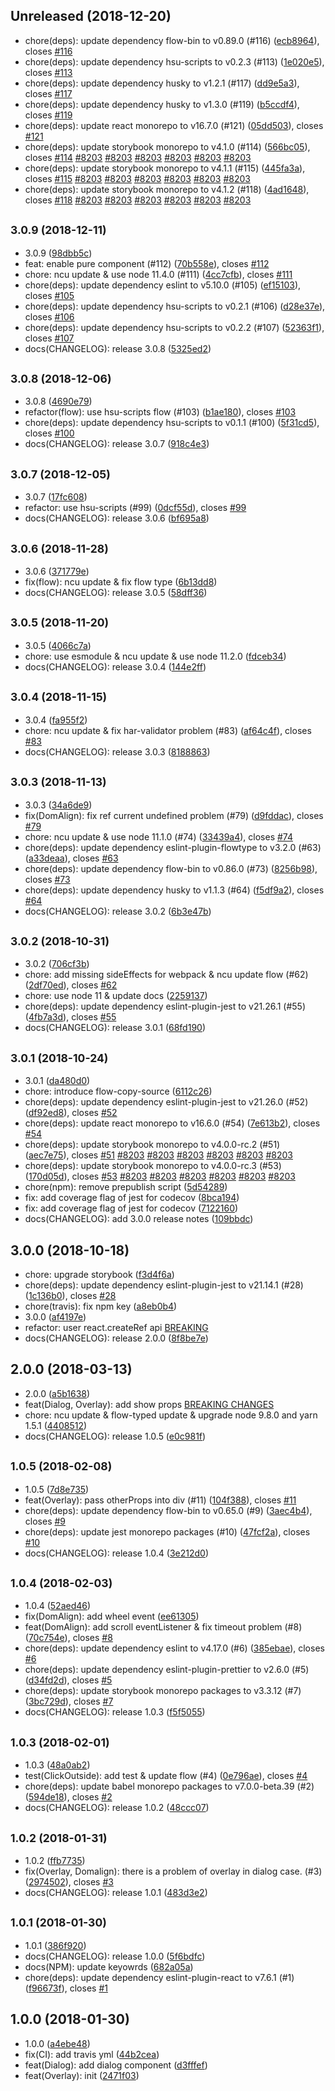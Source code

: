 ## Unreleased (2018-12-20)

- chore(deps): update dependency flow-bin to v0.89.0 (#116) ([ecb8964](https://github.com/evenchange4/react-overlay-pack/commit/ecb8964)), closes [#116](https://github.com/evenchange4/react-overlay-pack/issues/116)
- chore(deps): update dependency hsu-scripts to v0.2.3 (#113) ([1e020e5](https://github.com/evenchange4/react-overlay-pack/commit/1e020e5)), closes [#113](https://github.com/evenchange4/react-overlay-pack/issues/113)
- chore(deps): update dependency husky to v1.2.1 (#117) ([dd9e5a3](https://github.com/evenchange4/react-overlay-pack/commit/dd9e5a3)), closes [#117](https://github.com/evenchange4/react-overlay-pack/issues/117)
- chore(deps): update dependency husky to v1.3.0 (#119) ([b5ccdf4](https://github.com/evenchange4/react-overlay-pack/commit/b5ccdf4)), closes [#119](https://github.com/evenchange4/react-overlay-pack/issues/119)
- chore(deps): update react monorepo to v16.7.0 (#121) ([05dd503](https://github.com/evenchange4/react-overlay-pack/commit/05dd503)), closes [#121](https://github.com/evenchange4/react-overlay-pack/issues/121)
- chore(deps): update storybook monorepo to v4.1.0 (#114) ([566bc05](https://github.com/evenchange4/react-overlay-pack/commit/566bc05)), closes [#114](https://github.com/evenchange4/react-overlay-pack/issues/114) [#8203](https://github.com/evenchange4/react-overlay-pack/issues/8203) [#8203](https://github.com/evenchange4/react-overlay-pack/issues/8203) [#8203](https://github.com/evenchange4/react-overlay-pack/issues/8203) [#8203](https://github.com/evenchange4/react-overlay-pack/issues/8203) [#8203](https://github.com/evenchange4/react-overlay-pack/issues/8203) [#8203](https://github.com/evenchange4/react-overlay-pack/issues/8203)
- chore(deps): update storybook monorepo to v4.1.1 (#115) ([445fa3a](https://github.com/evenchange4/react-overlay-pack/commit/445fa3a)), closes [#115](https://github.com/evenchange4/react-overlay-pack/issues/115) [#8203](https://github.com/evenchange4/react-overlay-pack/issues/8203) [#8203](https://github.com/evenchange4/react-overlay-pack/issues/8203) [#8203](https://github.com/evenchange4/react-overlay-pack/issues/8203) [#8203](https://github.com/evenchange4/react-overlay-pack/issues/8203) [#8203](https://github.com/evenchange4/react-overlay-pack/issues/8203) [#8203](https://github.com/evenchange4/react-overlay-pack/issues/8203)
- chore(deps): update storybook monorepo to v4.1.2 (#118) ([4ad1648](https://github.com/evenchange4/react-overlay-pack/commit/4ad1648)), closes [#118](https://github.com/evenchange4/react-overlay-pack/issues/118) [#8203](https://github.com/evenchange4/react-overlay-pack/issues/8203) [#8203](https://github.com/evenchange4/react-overlay-pack/issues/8203) [#8203](https://github.com/evenchange4/react-overlay-pack/issues/8203) [#8203](https://github.com/evenchange4/react-overlay-pack/issues/8203) [#8203](https://github.com/evenchange4/react-overlay-pack/issues/8203) [#8203](https://github.com/evenchange4/react-overlay-pack/issues/8203)

## <small>3.0.9 (2018-12-11)</small>

- 3.0.9 ([98dbb5c](https://github.com/evenchange4/react-overlay-pack/commit/98dbb5c))
- feat: enable pure component (#112) ([70b558e](https://github.com/evenchange4/react-overlay-pack/commit/70b558e)), closes [#112](https://github.com/evenchange4/react-overlay-pack/issues/112)
- chore: ncu update & use node 11.4.0 (#111) ([4cc7cfb](https://github.com/evenchange4/react-overlay-pack/commit/4cc7cfb)), closes [#111](https://github.com/evenchange4/react-overlay-pack/issues/111)
- chore(deps): update dependency eslint to v5.10.0 (#105) ([ef15103](https://github.com/evenchange4/react-overlay-pack/commit/ef15103)), closes [#105](https://github.com/evenchange4/react-overlay-pack/issues/105)
- chore(deps): update dependency hsu-scripts to v0.2.1 (#106) ([d28e37e](https://github.com/evenchange4/react-overlay-pack/commit/d28e37e)), closes [#106](https://github.com/evenchange4/react-overlay-pack/issues/106)
- chore(deps): update dependency hsu-scripts to v0.2.2 (#107) ([52363f1](https://github.com/evenchange4/react-overlay-pack/commit/52363f1)), closes [#107](https://github.com/evenchange4/react-overlay-pack/issues/107)
- docs(CHANGELOG): release 3.0.8 ([5325ed2](https://github.com/evenchange4/react-overlay-pack/commit/5325ed2))

## <small>3.0.8 (2018-12-06)</small>

- 3.0.8 ([4690e79](https://github.com/evenchange4/react-overlay-pack/commit/4690e79))
- refactor(flow): use hsu-scripts flow (#103) ([b1ae180](https://github.com/evenchange4/react-overlay-pack/commit/b1ae180)), closes [#103](https://github.com/evenchange4/react-overlay-pack/issues/103)
- chore(deps): update dependency hsu-scripts to v0.1.1 (#100) ([5f31cd5](https://github.com/evenchange4/react-overlay-pack/commit/5f31cd5)), closes [#100](https://github.com/evenchange4/react-overlay-pack/issues/100)
- docs(CHANGELOG): release 3.0.7 ([918c4e3](https://github.com/evenchange4/react-overlay-pack/commit/918c4e3))

## <small>3.0.7 (2018-12-05)</small>

- 3.0.7 ([17fc608](https://github.com/evenchange4/react-overlay-pack/commit/17fc608))
- refactor: use hsu-scripts (#99) ([0dcf55d](https://github.com/evenchange4/react-overlay-pack/commit/0dcf55d)), closes [#99](https://github.com/evenchange4/react-overlay-pack/issues/99)
- docs(CHANGELOG): release 3.0.6 ([bf695a8](https://github.com/evenchange4/react-overlay-pack/commit/bf695a8))

## <small>3.0.6 (2018-11-28)</small>

- 3.0.6 ([371779e](https://github.com/evenchange4/react-overlay-pack/commit/371779e))
- fix(flow): ncu update & fix flow type ([6b13dd8](https://github.com/evenchange4/react-overlay-pack/commit/6b13dd8))
- docs(CHANGELOG): release 3.0.5 ([58dff36](https://github.com/evenchange4/react-overlay-pack/commit/58dff36))

## <small>3.0.5 (2018-11-20)</small>

- 3.0.5 ([4066c7a](https://github.com/evenchange4/react-overlay-pack/commit/4066c7a))
- chore: use esmodule & ncu update & use node 11.2.0 ([fdceb34](https://github.com/evenchange4/react-overlay-pack/commit/fdceb34))
- docs(CHANGELOG): release 3.0.4 ([144e2ff](https://github.com/evenchange4/react-overlay-pack/commit/144e2ff))

## <small>3.0.4 (2018-11-15)</small>

- 3.0.4 ([fa955f2](https://github.com/evenchange4/react-overlay-pack/commit/fa955f2))
- chore: ncu update & fix har-validator problem (#83) ([af64c4f](https://github.com/evenchange4/react-overlay-pack/commit/af64c4f)), closes [#83](https://github.com/evenchange4/react-overlay-pack/issues/83)
- docs(CHANGELOG): release 3.0.3 ([8188863](https://github.com/evenchange4/react-overlay-pack/commit/8188863))

## <small>3.0.3 (2018-11-13)</small>

- 3.0.3 ([34a6de9](https://github.com/evenchange4/react-overlay-pack/commit/34a6de9))
- fix(DomAlign): fix ref current undefined problem (#79) ([d9fddac](https://github.com/evenchange4/react-overlay-pack/commit/d9fddac)), closes [#79](https://github.com/evenchange4/react-overlay-pack/issues/79)
- chore: ncu update & use node 11.1.0 (#74) ([33439a4](https://github.com/evenchange4/react-overlay-pack/commit/33439a4)), closes [#74](https://github.com/evenchange4/react-overlay-pack/issues/74)
- chore(deps): update dependency eslint-plugin-flowtype to v3.2.0 (#63) ([a33deaa](https://github.com/evenchange4/react-overlay-pack/commit/a33deaa)), closes [#63](https://github.com/evenchange4/react-overlay-pack/issues/63)
- chore(deps): update dependency flow-bin to v0.86.0 (#73) ([8256b98](https://github.com/evenchange4/react-overlay-pack/commit/8256b98)), closes [#73](https://github.com/evenchange4/react-overlay-pack/issues/73)
- chore(deps): update dependency husky to v1.1.3 (#64) ([f5df9a2](https://github.com/evenchange4/react-overlay-pack/commit/f5df9a2)), closes [#64](https://github.com/evenchange4/react-overlay-pack/issues/64)
- docs(CHANGELOG): release 3.0.2 ([6b3e47b](https://github.com/evenchange4/react-overlay-pack/commit/6b3e47b))

## <small>3.0.2 (2018-10-31)</small>

- 3.0.2 ([706cf3b](https://github.com/evenchange4/react-overlay-pack/commit/706cf3b))
- chore: add missing sideEffects for webpack & ncu update flow (#62) ([2df70ed](https://github.com/evenchange4/react-overlay-pack/commit/2df70ed)), closes [#62](https://github.com/evenchange4/react-overlay-pack/issues/62)
- chore: use node 11 & update docs ([2259137](https://github.com/evenchange4/react-overlay-pack/commit/2259137))
- chore(deps): update dependency eslint-plugin-jest to v21.26.1 (#55) ([4fb7a3d](https://github.com/evenchange4/react-overlay-pack/commit/4fb7a3d)), closes [#55](https://github.com/evenchange4/react-overlay-pack/issues/55)
- docs(CHANGELOG): release 3.0.1 ([68fd190](https://github.com/evenchange4/react-overlay-pack/commit/68fd190))

## <small>3.0.1 (2018-10-24)</small>

- 3.0.1 ([da480d0](https://github.com/evenchange4/react-overlay-pack/commit/da480d0))
- chore: introduce flow-copy-source ([6112c26](https://github.com/evenchange4/react-overlay-pack/commit/6112c26))
- chore(deps): update dependency eslint-plugin-jest to v21.26.0 (#52) ([df92ed8](https://github.com/evenchange4/react-overlay-pack/commit/df92ed8)), closes [#52](https://github.com/evenchange4/react-overlay-pack/issues/52)
- chore(deps): update react monorepo to v16.6.0 (#54) ([7e613b2](https://github.com/evenchange4/react-overlay-pack/commit/7e613b2)), closes [#54](https://github.com/evenchange4/react-overlay-pack/issues/54)
- chore(deps): update storybook monorepo to v4.0.0-rc.2 (#51) ([aec7e75](https://github.com/evenchange4/react-overlay-pack/commit/aec7e75)), closes [#51](https://github.com/evenchange4/react-overlay-pack/issues/51) [#8203](https://github.com/evenchange4/react-overlay-pack/issues/8203) [#8203](https://github.com/evenchange4/react-overlay-pack/issues/8203) [#8203](https://github.com/evenchange4/react-overlay-pack/issues/8203) [#8203](https://github.com/evenchange4/react-overlay-pack/issues/8203) [#8203](https://github.com/evenchange4/react-overlay-pack/issues/8203) [#8203](https://github.com/evenchange4/react-overlay-pack/issues/8203)
- chore(deps): update storybook monorepo to v4.0.0-rc.3 (#53) ([170d05d](https://github.com/evenchange4/react-overlay-pack/commit/170d05d)), closes [#53](https://github.com/evenchange4/react-overlay-pack/issues/53) [#8203](https://github.com/evenchange4/react-overlay-pack/issues/8203) [#8203](https://github.com/evenchange4/react-overlay-pack/issues/8203) [#8203](https://github.com/evenchange4/react-overlay-pack/issues/8203) [#8203](https://github.com/evenchange4/react-overlay-pack/issues/8203) [#8203](https://github.com/evenchange4/react-overlay-pack/issues/8203) [#8203](https://github.com/evenchange4/react-overlay-pack/issues/8203)
- chore(npm): remove prepublish script ([5d54289](https://github.com/evenchange4/react-overlay-pack/commit/5d54289))
- fix: add coverage flag of jest for codecov ([8bca194](https://github.com/evenchange4/react-overlay-pack/commit/8bca194))
- fix: add coverage flag of jest for codecov ([7122160](https://github.com/evenchange4/react-overlay-pack/commit/7122160))
- docs(CHANGELOG): add 3.0.0 release notes ([109bbdc](https://github.com/evenchange4/react-overlay-pack/commit/109bbdc))

## 3.0.0 (2018-10-18)

- chore: upgrade storybook ([f3d4f6a](https://github.com/evenchange4/react-overlay-pack/commit/f3d4f6a))
- chore(deps): update dependency eslint-plugin-jest to v21.14.1 (#28) ([1c136b0](https://github.com/evenchange4/react-overlay-pack/commit/1c136b0)), closes [#28](https://github.com/evenchange4/react-overlay-pack/issues/28)
- chore(travis): fix npm key ([a8eb0b4](https://github.com/evenchange4/react-overlay-pack/commit/a8eb0b4))
- 3.0.0 ([af4197e](https://github.com/evenchange4/react-overlay-pack/commit/af4197e))
- refactor: user react.createRef api [BREAKING](<[512b303](https://github.com/evenchange4/react-overlay-pack/commit/512b303)>)
- docs(CHANGELOG): release 2.0.0 ([8f8be7e](https://github.com/evenchange4/react-overlay-pack/commit/8f8be7e))

## 2.0.0 (2018-03-13)

- 2.0.0 ([a5b1638](https://github.com/evenchange4/react-overlay-pack/commit/a5b1638))
- feat(Dialog, Overlay): add show props [BREAKING CHANGES](<[2e6c6df](https://github.com/evenchange4/react-overlay-pack/commit/2e6c6df)>)
- chore: ncu update & flow-typed update & upgrade node 9.8.0 and yarn 1.5.1 ([4408512](https://github.com/evenchange4/react-overlay-pack/commit/4408512))
- docs(CHANGELOG): release 1.0.5 ([e0c981f](https://github.com/evenchange4/react-overlay-pack/commit/e0c981f))

## <small>1.0.5 (2018-02-08)</small>

- 1.0.5 ([7d8e735](https://github.com/evenchange4/react-overlay-pack/commit/7d8e735))
- feat(Overlay): pass otherProps into div (#11) ([104f388](https://github.com/evenchange4/react-overlay-pack/commit/104f388)), closes [#11](https://github.com/evenchange4/react-overlay-pack/issues/11)
- chore(deps): update dependency flow-bin to v0.65.0 (#9) ([3aec4b4](https://github.com/evenchange4/react-overlay-pack/commit/3aec4b4)), closes [#9](https://github.com/evenchange4/react-overlay-pack/issues/9)
- chore(deps): update jest monorepo packages (#10) ([47fcf2a](https://github.com/evenchange4/react-overlay-pack/commit/47fcf2a)), closes [#10](https://github.com/evenchange4/react-overlay-pack/issues/10)
- docs(CHANGELOG): release 1.0.4 ([3e212d0](https://github.com/evenchange4/react-overlay-pack/commit/3e212d0))

## <small>1.0.4 (2018-02-03)</small>

- 1.0.4 ([52aed46](https://github.com/evenchange4/react-overlay-pack/commit/52aed46))
- fix(DomAlign): add wheel event ([ee61305](https://github.com/evenchange4/react-overlay-pack/commit/ee61305))
- feat(DomAlign): add scroll eventListener & fix timeout problem (#8) ([70c754e](https://github.com/evenchange4/react-overlay-pack/commit/70c754e)), closes [#8](https://github.com/evenchange4/react-overlay-pack/issues/8)
- chore(deps): update dependency eslint to v4.17.0 (#6) ([385ebae](https://github.com/evenchange4/react-overlay-pack/commit/385ebae)), closes [#6](https://github.com/evenchange4/react-overlay-pack/issues/6)
- chore(deps): update dependency eslint-plugin-prettier to v2.6.0 (#5) ([d34fd2d](https://github.com/evenchange4/react-overlay-pack/commit/d34fd2d)), closes [#5](https://github.com/evenchange4/react-overlay-pack/issues/5)
- chore(deps): update storybook monorepo packages to v3.3.12 (#7) ([3bc729d](https://github.com/evenchange4/react-overlay-pack/commit/3bc729d)), closes [#7](https://github.com/evenchange4/react-overlay-pack/issues/7)
- docs(CHANGELOG): release 1.0.3 ([f5f5055](https://github.com/evenchange4/react-overlay-pack/commit/f5f5055))

## <small>1.0.3 (2018-02-01)</small>

- 1.0.3 ([48a0ab2](https://github.com/evenchange4/react-overlay-pack/commit/48a0ab2))
- test(ClickOutside): add test & update flow (#4) ([0e796ae](https://github.com/evenchange4/react-overlay-pack/commit/0e796ae)), closes [#4](https://github.com/evenchange4/react-overlay-pack/issues/4)
- chore(deps): update babel monorepo packages to v7.0.0-beta.39 (#2) ([594de18](https://github.com/evenchange4/react-overlay-pack/commit/594de18)), closes [#2](https://github.com/evenchange4/react-overlay-pack/issues/2)
- docs(CHANGELOG): release 1.0.2 ([48ccc07](https://github.com/evenchange4/react-overlay-pack/commit/48ccc07))

## <small>1.0.2 (2018-01-31)</small>

- 1.0.2 ([ffb7735](https://github.com/evenchange4/react-overlay-pack/commit/ffb7735))
- fix(Overlay, Domalign): there is a problem of overlay in dialog case. (#3) ([2974502](https://github.com/evenchange4/react-overlay-pack/commit/2974502)), closes [#3](https://github.com/evenchange4/react-overlay-pack/issues/3)
- docs(CHANGELOG): release 1.0.1 ([483d3e2](https://github.com/evenchange4/react-overlay-pack/commit/483d3e2))

## <small>1.0.1 (2018-01-30)</small>

- 1.0.1 ([386f920](https://github.com/evenchange4/react-overlay-pack/commit/386f920))
- docs(CHANGELOG): release 1.0.0 ([5f6bdfc](https://github.com/evenchange4/react-overlay-pack/commit/5f6bdfc))
- docs(NPM): update keyowrds ([682a05a](https://github.com/evenchange4/react-overlay-pack/commit/682a05a))
- chore(deps): update dependency eslint-plugin-react to v7.6.1 (#1) ([f96673f](https://github.com/evenchange4/react-overlay-pack/commit/f96673f)), closes [#1](https://github.com/evenchange4/react-overlay-pack/issues/1)

## 1.0.0 (2018-01-30)

- 1.0.0 ([a4ebe48](https://github.com/evenchange4/react-overlay-pack/commit/a4ebe48))
- fix(CI): add travis yml ([44b2cea](https://github.com/evenchange4/react-overlay-pack/commit/44b2cea))
- feat(Dialog): add dialog component ([d3fffef](https://github.com/evenchange4/react-overlay-pack/commit/d3fffef))
- feat(Overlay): init ([2471f03](https://github.com/evenchange4/react-overlay-pack/commit/2471f03))
